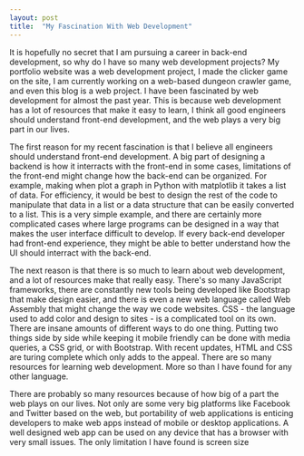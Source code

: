 ```yaml
---
layout: post
title:  "My Fascination With Web Development"
---
```


It is hopefully no secret that I am pursuing a career in back-end development, so why do I have so many web development projects? My portfolio website was a web development project, I made the clicker game on the site, I am currently working on a web-based dungeon crawler game, and even this blog is a web project. I have been fascinated by web development for almost the past year. This is because web development has a lot of resources that make it easy to learn, I think all good engineers should understand front-end development, and the web plays a very big part in our lives.

The first reason for my recent fascination is that I believe all engineers should understand front-end development. A big part of designing a backend is how it interracts with the front-end in some cases, limitations of the front-end might change how the back-end can be organized. For example, making when plot a graph in Python with matplotlib it takes a list of data. For efficiency, it would be best to design the rest of the code to manipulate that data in a list or a data structure that can be easily converted to a list. This is a very simple example, and there are certainly more complicated cases where large programs can be designed in a way that makes the user interface difficult to develop. If every back-end developer had front-end experience, they might be able to better understand how the UI should interract with the back-end.

The next reason is that there is so much to learn about web development, and a lot of resources make that really easy. There's so many JavaScript frameworks, there are constantly new tools being developed like Bootstrap that make design easier, and there is even a new web language called Web Assembly that might change the way we code websites. CSS - the language used to add color and design to sites - is a complicated tool on its own. There are insane amounts of different ways to do one thing. Putting two things side by side while keeping it mobile friendly can be done with media queries, a CSS grid, or with Bootstrap. With recent updates, HTML and CSS are turing complete which only adds to the appeal. There are so many resources for learning web development. More so than I have found for any other language.

There are probably so many resources because of how big of a part the web plays on our lives. Not only are some very big platforms like Facebook and Twitter based on the web, but portability of web applications is enticing developers to make web apps instead of mobile or desktop applications. A well designed web app can be used on any device that has a browser with very small issues. The only limitation I have found is screen size 